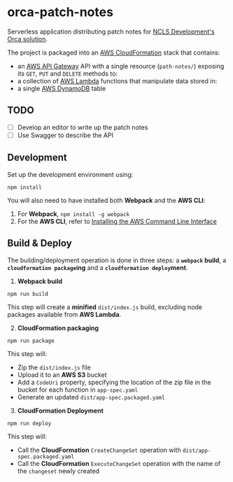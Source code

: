 # orca-patch-notes

Serverless application distributing patch notes for [NCLS Development's Orca solution](https://www.orca-solution.com).

The project is packaged into an [AWS CloudFormation](https://aws.amazon.com/cloudformation/) stack that contains:

- an [AWS API Gateway](https://aws.amazon.com/api-gateway/) API with a single resource (`path-notes/`) exposing its `GET`, `PUT` and `DELETE` methods to:
- a collection of [AWS Lambda](https://aws.amazon.com/lambda/) functions that manipulate data stored in:
- a single [AWS DynamoDB](https://aws.amazon.com/dynamodb/) table

## TODO

- [ ] Develop an editor to write up the patch notes
- [ ] Use Swagger to describe the API

## Development

Set up the development environment using:

```
npm install
```

You will also need to have installed both **Webpack** and the **AWS CLI**:

1. For **Webpack**, `npm install -g webpack`
2. For the **AWS CLI**, refer to [Installing the AWS Command Line Interface](https://docs.aws.amazon.com/cli/latest/userguide/installing.html)

## Build & Deploy

The building/deployment operation is done in three steps: a **`webpack` build**, a **`cloudformation package`ing** and a **`cloudformation deploy`ment**.

1. **Webpack build**

  ```
  npm run build
  ```

  This step will create a **minified** `dist/index.js` build, excluding node packages available from **AWS Lambda**.

2. **CloudFormation packaging**

  ```
  npm run package
  ```

  This step will:

  - Zip the `dist/index.js` file
  - Upload it to an **AWS S3** bucket
  - Add a `CodeUri` property, specifying the location of the zip file in the bucket for each function in `app-spec.yaml`
  - Generate an updated `dist/app-spec.packaged.yaml`

3. **CloudFormation Deployment**

  ```
  npm run deploy
  ```

  This step will:

  - Call the **CloudFormation** `CreateChangeSet` operation with `dist/app-spec.packaged.yaml`
  - Call the **CloudFormation** `ExecuteChangeSet` operation with the name of the `changeset` newly created
